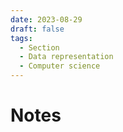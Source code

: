 ```yaml
---
date: 2023-08-29
draft: false
tags:
  - Section
  - Data representation
  - Computer science
---
```


# Notes